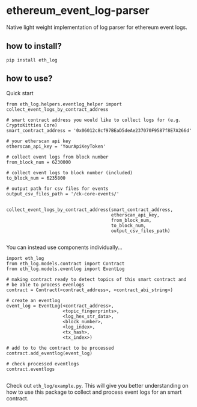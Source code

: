 # ethereum_event_log-parser
Native light weight implementation of log parser for ethereum event logs.

## how to install?
```
pip install eth_log
```

## how to use?

Quick start

```
from eth_log.helpers.eventlog_helper import collect_event_logs_by_contract_address

# smart contract address you would like to collect logs for (e.g. CryptoKitties Core)
smart_contract_address = '0x06012c8cf97BEaD5deAe237070F9587f8E7A266d'

# your etherscan api key
etherscan_api_key = 'YourApiKeyToken'

# collect event logs from block number 
from_block_num = 6230000

# collect event logs to block number (included)
to_block_num = 6235800

# output path for csv files for events
output_csv_files_path = '/ck-core-events/'


collect_event_logs_by_contract_address(smart_contract_address,
									   etherscan_api_key,
									   from_block_num,
									   to_block_num,
									   output_csv_files_path)


```

You can instead use components individually... 

```
import eth_log
from eth_log.models.contract import Contract
from eth_log.models.eventlog import EventLog

# making contract ready to detect topics of this smart contract and 
# be able to process evenlogs
contract = Contract(<contract_address>, <contract_abi_string>)

# create an eventlog
event_log = EventLog(<contract_address>,
	                 <topic_fingerprints>,
	                 <log_hex_str_data>,
	                 <block_number>,
	                 <log_index>,
	                 <tx_hash>,
	                 <tx_index>)

# add to to the contract to be processed
contract.add_eventlog(event_log)

# check processed eventlogs
contract.eventlogs


```

Check out `eth_log/example.py`. This will give you better understanding on how to use this package to collect and process event logs for an smart contract.
